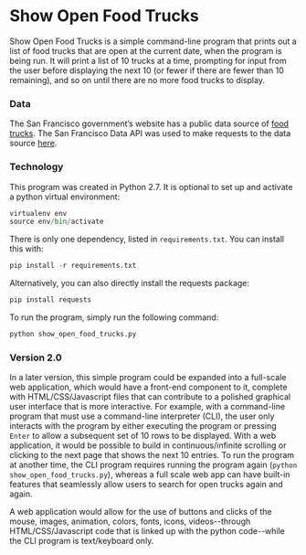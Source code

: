 # Show Open Food Trucks
Show Open Food Trucks is a simple command-line program that prints out a list of food trucks that are open at the current date, when the program is being run. It will print a list of 10 trucks at a time, prompting for input from the user before displaying the next 10 (or fewer if there are fewer than 10 remaining), and so on until there are no more food trucks to display.

### Data
The San Francisco government’s website has a public data source of [food trucks](https://data.sfgov.org/Economy-and-Community/Mobile-Food-Schedule/jjew-r69b "Data Schema"). The San Francisco Data API was used to make requests to the data source [here](https://dev.socrata.com/foundry/data.sfgov.org/bbb8-hzi6 "Mobile Food Schedule").

### Technology
This program was created in Python 2.7. It is optional to set up and activate a python virtual environment:
```python
virtualenv env
source env/bin/activate
```
There is only one dependency, listed in `requirements.txt`. You can install this with:
```python
pip install -r requirements.txt
```
Alternatively, you can also directly install the requests package:
```python
pip install requests
```

To run the program, simply run the following command:
```python
python show_open_food_trucks.py
```

### Version 2.0
In a later version, this simple program could be expanded into a full-scale web application, which would have a front-end component to it, complete with HTML/CSS/Javascript files that can contribute to a polished graphical user interface that is more interactive. For example, with a command-line program that must use a command-line interpreter (CLI), the user only interacts with the program by either executing the program or pressing `Enter` to allow a subsequent set of 10 rows to be displayed. With a web application, it would be possible to build in continuous/infinite scrolling or clicking to the next page that shows the next 10 entries. To run the program at another time, the CLI program requires running the program again (`python show_open_food_trucks.py`), whereas a full scale web app can have built-in features that seamlessly allow users to search for open trucks again and again.

A web application would allow for the use of buttons and clicks of the mouse, images, animation, colors, fonts, icons, videos--through HTML/CSS/Javascript code that is linked up with the python code--while the CLI program is text/keyboard only.
